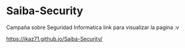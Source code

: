 # Saiba-Security
Campaña sobre Seguridad Informatica 
link  para visualizar la pagina  :v

https://ikaz71.github.io/Saiba-Security/
